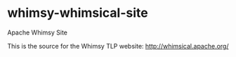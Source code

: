 # whimsy-whimsical-site
Apache Whimsy Site

This is the source for the Whimsy TLP website:
http://whimsical.apache.org/
